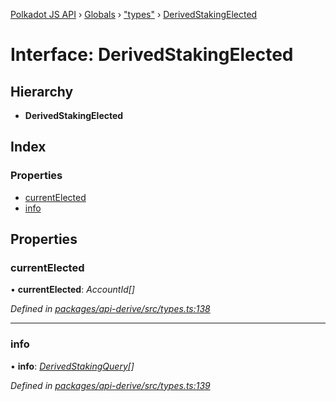 [Polkadot JS API](../README.md) › [Globals](../globals.md) › ["types"](../modules/_types_.md) › [DerivedStakingElected](_types_.derivedstakingelected.md)

# Interface: DerivedStakingElected

## Hierarchy

* **DerivedStakingElected**

## Index

### Properties

* [currentElected](_types_.derivedstakingelected.md#currentelected)
* [info](_types_.derivedstakingelected.md#info)

## Properties

###  currentElected

• **currentElected**: *AccountId[]*

*Defined in [packages/api-derive/src/types.ts:138](https://github.com/polkadot-js/api/blob/d487490ca/packages/api-derive/src/types.ts#L138)*

___

###  info

• **info**: *[DerivedStakingQuery](_types_.derivedstakingquery.md)[]*

*Defined in [packages/api-derive/src/types.ts:139](https://github.com/polkadot-js/api/blob/d487490ca/packages/api-derive/src/types.ts#L139)*

